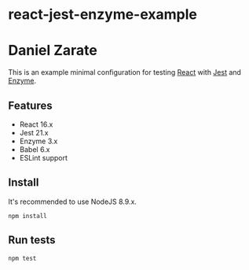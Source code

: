# react-jest-enzyme-example
# Daniel Zarate
This is an example minimal configuration for testing [React](https://facebook.github.io/react/) with [Jest](https://facebook.github.io/jest/) and [Enzyme](https://github.com/airbnb/enzyme).

## Features

- React 16.x
- Jest 21.x
- Enzyme 3.x
- Babel 6.x
- ESLint support

## Install

It's recommended to use NodeJS 8.9.x.

`npm install`

## Run tests

`npm test`
